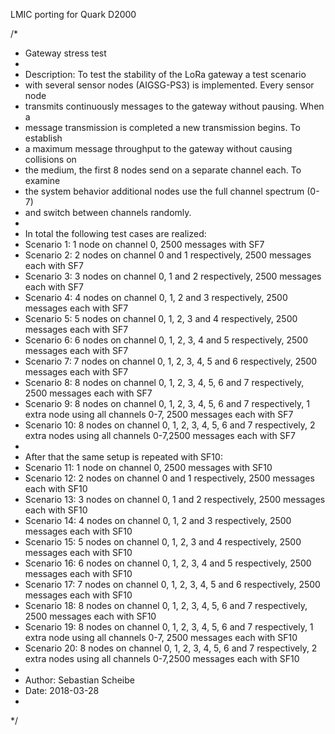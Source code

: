 LMIC porting for Quark D2000

/*
 * Gateway stress test
 *
 * Description: To test the stability of the LoRa gateway a test scenario
 * with several sensor nodes (AIGSG-PS3) is implemented. Every sensor node
 * transmits continuously messages to the gateway without pausing. When a
 * message transmission is completed a new transmission begins. To establish
 * a maximum message throughput to the gateway without causing collisions on
 * the medium, the first 8 nodes send on a separate channel each. To examine
 * the system behavior additional nodes use the full channel spectrum (0-7)
 * and switch between channels randomly.
 *
 * In total the following test cases are realized:
 * Scenario 1:  1 node on channel 0, 2500 messages with SF7
 * Scenario 2:  2 nodes on channel 0 and 1 respectively, 2500 messages each with SF7
 * Scenario 3:  3 nodes on channel 0, 1 and 2 respectively, 2500 messages each with SF7
 * Scenario 4:  4 nodes on channel 0, 1, 2 and 3 respectively, 2500 messages each with SF7
 * Scenario 5:  5 nodes on channel 0, 1, 2, 3 and 4 respectively, 2500 messages each with SF7
 * Scenario 6:  6 nodes on channel 0, 1, 2, 3, 4 and 5 respectively, 2500 messages each with SF7
 * Scenario 7:  7 nodes on channel 0, 1, 2, 3, 4, 5 and 6 respectively, 2500 messages each with SF7
 * Scenario 8:  8 nodes on channel 0, 1, 2, 3, 4, 5, 6 and 7 respectively, 2500 messages each with SF7
 * Scenario 9:  8 nodes on channel 0, 1, 2, 3, 4, 5, 6 and 7 respectively, 1 extra node using all channels 0-7, 2500 messages each with SF7
 * Scenario 10: 8 nodes on channel 0, 1, 2, 3, 4, 5, 6 and 7 respectively, 2 extra nodes using all channels 0-7,2500 messages each with SF7
 *
 * After that the same setup is repeated with SF10:
 * Scenario 11:  1 node on channel 0, 2500 messages with SF10
 * Scenario 12:  2 nodes on channel 0 and 1 respectively, 2500 messages each with SF10
 * Scenario 13:  3 nodes on channel 0, 1 and 2 respectively, 2500 messages each with SF10
 * Scenario 14:  4 nodes on channel 0, 1, 2 and 3 respectively, 2500 messages each with SF10
 * Scenario 15:  5 nodes on channel 0, 1, 2, 3 and 4 respectively, 2500 messages each with SF10
 * Scenario 16:  6 nodes on channel 0, 1, 2, 3, 4 and 5 respectively, 2500 messages each with SF10
 * Scenario 17:  7 nodes on channel 0, 1, 2, 3, 4, 5 and 6 respectively, 2500 messages each with SF10
 * Scenario 18:  8 nodes on channel 0, 1, 2, 3, 4, 5, 6 and 7 respectively, 2500 messages each with SF10
 * Scenario 19:  8 nodes on channel 0, 1, 2, 3, 4, 5, 6 and 7 respectively, 1 extra node using all channels 0-7, 2500 messages each with SF10
 * Scenario 20: 8 nodes on channel 0, 1, 2, 3, 4, 5, 6 and 7 respectively, 2 extra nodes using all channels 0-7,2500 messages each with SF10
 *
 * Author: Sebastian Scheibe
 * Date: 2018-03-28
 *
 */
